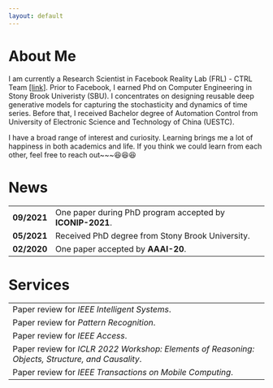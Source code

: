 ```yaml
---
layout: default
---
```


# About Me

I am currently a Research Scientist in Facebook Reality Lab (FRL) - CTRL Team <a href="https://tech.fb.com/inside-facebook-reality-labs-wrist-based-interaction-for-the-next-computing-platform/" target="_blank">[link]</a>.
Prior to Facebook, I earned Phd on Computer Engineering in Stony Brook Univeristy (SBU).
I concentrates on designing reusable deep generative models for capturing the stochasticity and
dynamics of time series. Before that, I received Bachelor degree of Automation Control from
University of Electronic Science and Technology of China (UESTC).

I have a broad range of interest and curiosity. Learning brings me a lot of happiness in both academics and life. If you think we could learn from each other, feel free to reach out~~~😆😆😆

# News

<table>
  <tr>
    <td><b>09/2021</b></td>
    <td>One paper during PhD program accepted by <b>ICONIP-2021</b>.</td>
  </tr>
  <tr>
    <td><b>05/2021</b></td>
    <td>Received PhD degree from Stony Brook University.</td>
  </tr>
  <tr>
    <td><b><b>02/2020</b></b></td>
    <td>One paper accepted by <b>AAAI-20</b>.</td>
  </tr>
</table>

# Services
<table>
  <tr>
    <!-- <td><b>04/2022</b></td> -->
    <td>Paper review for <i>IEEE Intelligent Systems</i>.</td>
  </tr>
  <tr>
    <!-- <td><b>04/2022</b></td> -->
    <td>Paper review for <i>Pattern Recognition</i>.</td>
  </tr>
  <tr>
    <!-- <td><b>04/2022</b></td> -->
    <td>Paper review for <i>IEEE Access</i>.</td>
  </tr>
  <tr>
    <!-- <td><b>03/2022</b></td> -->
    <td>Paper review for <i>ICLR 2022 Workshop: Elements of Reasoning: Objects, Structure, and Causality</i>.</td>
  </tr>
  <tr>
    <!-- <td><b>05/2018</b></td> -->
    <td>Paper review for <i>IEEE Transactions on Mobile Computing</i>.</td>
  </tr>
</table>